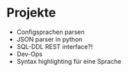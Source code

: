 # Projekte
- Configsprachen parsen
- JSON parser in python
- SQL-DDL REST interface?!
- Dev-Ops
- Syntax highlighting für eine Sprache